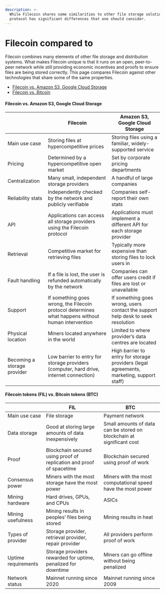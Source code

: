 ```yaml
---
description: >-
  While Filecoin shares some similarities to other file storage solutions, the
  protocol has significant differences that one should consider.
---
```


# Filecoin compared to

Filecoin combines many elements of other file storage and distribution systems. What makes Filecoin unique is that it runs on an open, peer-to-peer network while still providing economic incentives and proofs to ensure files are being stored correctly. This page compares Filecoin against other technologies that share some of the same properties.

* [Filecoin vs. Amazon S3, Google Cloud Storage](filecoin-compared-to.md#filecoin-vs.-amazon-s3-google-cloud-storage)
* [Filecoin vs. Bitcoin](filecoin-compared-to.md#filecoin-tokens-fil-vs.-bitcoin-tokens-btc)

#### Filecoin vs. Amazon S3, Google Cloud Storage

|                             | Filecoin                                                                                          | Amazon S3, Google Cloud Storage                                                          |
| --------------------------- | ------------------------------------------------------------------------------------------------- | ---------------------------------------------------------------------------------------- |
| Main use case               | Storing files at hypercompetitive prices                                                          | Storing files using a familiar, widely-supported service                                 |
| Pricing                     | Determined by a hypercompetitive open market                                                      | Set by corporate pricing departments                                                     |
| Centralization              | Many small, independent storage providers                                                         | A handful of large companies                                                             |
| Reliability stats           | Independently checked by the network and publicly verifiable                                      | Companies self-report their own stats                                                    |
| API                         | Applications can access all storage providers using the Filecoin protocol                         | Applications must implement a different API for each storage provider                    |
| Retrieval                   | Competitive market for retrieving files                                                           | Typically more expensive than storing files to lock users in                             |
| Fault handling              | If a file is lost, the user is refunded automatically by the network                              | Companies can offer users credit if files are lost or unavailable                        |
| Support                     | If something goes wrong, the Filecoin protocol determines what happens without human intervention | If something goes wrong, users contact the support help desk to seek resolution          |
| Physical location           | Miners located anywhere in the world                                                              | Limited to where provider’s data centres are located                                     |
| Becoming a storage provider | Low barrier to entry for storage providers (computer, hard drive, internet connection)            | High barrier to entry for storage providers (legal agreements, marketing, support staff) |

#### Filecoin tokens (FIL) vs. Bitcoin tokens (BTC)

|                     | FIL                                                                  | BTC                                                                   |
| ------------------- | -------------------------------------------------------------------- | --------------------------------------------------------------------- |
| Main use case       | File storage                                                         | Payment network                                                       |
| Data storage        | Good at storing large amounts of data inexpensively                  | Small amounts of data can be stored on blockchain at significant cost |
| Proof               | Blockchain secured using proof of replication and proof of spacetime | Blockchain secured using proof of work                                |
| Consensus power     | Miners with the most storage have the most power                     | Miners with the most computational speed have the most power          |
| Mining hardware     | Hard drives, GPUs, and CPUs                                          | ASICs                                                                 |
| Mining usefulness   | Mining results in peoples’ files being stored                        | Mining results in heat                                                |
| Types of provider   | Storage provider, retrieval provider, repair provider                | All providers perform proof of work                                   |
| Uptime requirements | Storage providers rewarded for uptime, penalized for downtime        | Miners can go offline without being penalized                         |
| Network status      | Mainnet running since 2020                                           | Mainnet running since 2009                                            |



